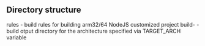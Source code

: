 
## Directory structure

rules                - build rules for building arm32/64 NodeJS customized
                       project
build-<arch specfic> - build otput directory for the architecture specified via
                       TARGET_ARCH variable
